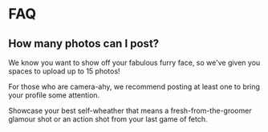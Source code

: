 # FAQ

## How many photos can I post?

We know you want to show off your fabulous furry face, so we've given you spaces to upload up to 15 photos!

For those who are camera-ahy, we recommend posting at least one to bring your profile some attention.

Showcase your best self-wheather that means a fresh-from-the-groomer glamour shot or an action shot from your last game of fetch.
